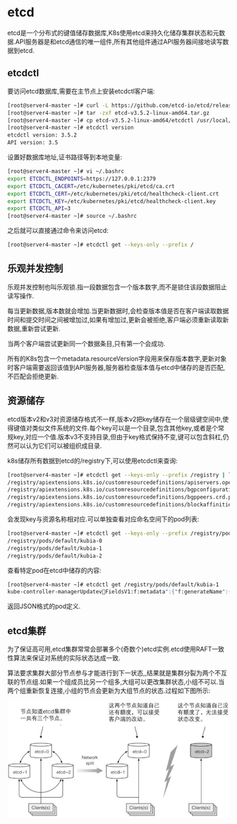# etcd

etcd是一个分布式的键值储存数据库,K8s使用etcd来持久化储存集群状态和元数据.API服务器是和etcd通信的唯一组件,所有其他组件通过API服务器间接地读写数据到etcd.

## etcdctl

要访问etcd数据库,需要在主节点上安装etcdctl客户端:

```sh
[root@server4-master ~]# curl -L https://github.com/etcd-io/etcd/releases/download/v3.5.2/etcd-v3.5.2-linux-amd64.tar.gz -o etcd-v3.5.2-linux-amd64.tar.gz
[root@server4-master ~]# tar -zxf etcd-v3.5.2-linux-amd64.tar.gz
[root@server4-master ~]# cp etcd-v3.5.2-linux-amd64/etcdctl /usr/local/bin
[root@server4-master ~]# etcdctl version
etcdctl version: 3.5.2
API version: 3.5
```

设置好数据库地址,证书路径等到本地变量:

```sh
[root@server4-master ~]# vi ~/.bashrc
export ETCDCTL_ENDPOINTS=https://127.0.0.1:2379
export ETCDCTL_CACERT=/etc/kubernetes/pki/etcd/ca.crt
export ETCDCTL_CERT=/etc/kubernetes/pki/etcd/healthcheck-client.crt
export ETCDCTL_KEY=/etc/kubernetes/pki/etcd/healthcheck-client.key
export ETCDCTL_API=3
[root@server4-master ~]# source ~/.bashrc
```

之后就可以直接通过命令来访问etcd:

```sh
[root@server4-master ~]# etcdctl get --keys-only --prefix /
```



## 乐观并发控制

乐观并发控制也叫乐观锁.指一段数据包含一个版本数字,而不是锁住该段数据阻止读写操作.

每当更新数据,版本数就会增加.当更新数据时,会检查版本值是否在客户端读取数据时间和提交时间之间被增加过,如果有增加过,更新会被拒绝,客户端必须重新读取新数据,重新尝试更新.

当两个客户端尝试更新同一个数据条目,只有第一个会成功.

所有的K8s包含一个metadata.resourceVersion字段用来保存版本数字,更新对象时客户端需要返回该值到API服务器,服务器检查版本值与etcd中储存的是否匹配,不匹配会拒绝更新.



## 资源储存

etcd版本v2和v3对资源储存格式不一样,版本v2把key储存在一个层级键空间中,使得键值对类似文件系统的文件.每个key可以是一个目录,包含其他key,或者是个常规key,对应一个值.版本v3不支持目录,但由于key格式保持不变,键可以包含斜杠,仍然可以认为它们可以被组织成目录.

k8s储存所有数据到etcd的/registry下,可以使用etcdctl来查询:

```sh
[root@server4-master ~]# etcdctl get --keys-only --prefix /registry | less
/registry/apiextensions.k8s.io/customresourcedefinitions/apiservers.operator.tigera.io
/registry/apiextensions.k8s.io/customresourcedefinitions/bgpconfigurations.crd.projectcalico.org
/registry/apiextensions.k8s.io/customresourcedefinitions/bgppeers.crd.projectcalico.org
/registry/apiextensions.k8s.io/customresourcedefinitions/blockaffinities.crd.projectcalico.org
```

会发现key与资源名称相对应.可以单独查看对应命名空间下的pod列表:

```sh
[root@server4-master ~]# etcdctl get --keys-only --prefix /registry/pods/default
/registry/pods/default/kubia-0
/registry/pods/default/kubia-1
/registry/pods/default/kubia-2
```

查看特定pod在etcd中储存的内容:

```sh
[root@server4-master ~]# etcdctl get /registry/pods/default/kubia-1
kube-controller-managerUpdatevFieldsV1:f:metadata":{"f:generateName":{},"f:labels":{".":{},"f:app":{},"f:controller-revision-hash":{},"f:statefulset.kubernetes.io/pod-name":{}},"f:ownerReferences":{".":{},"k:{\"uid\":\"4142df85-4fb1-4b09-84ab-24ad2d1c309e\"}":{}}},"f:spec":{"f:containers":{"k:{\"name\":\"kubia\"}":{".":{},"f:image":{},"f:imagePullPolicy":{},"f:name":{},"f:ports":{".":{},"k:{\"containerPort\":8080,\"protocol\":\"TCP\"}":{".":{},"f:containerPort":{},"f:name":{},"f:protocol":{}}},"f:resources":{},"f:terminati
```

返回JSON格式的pod定义.



## etcd集群

为了保证高可用,etcd集群常常会部署多个(奇数个)etcd实例.etcd使用RAFT一致性算法来保证对系统的实际状态达成一致.

算法要求集群大部分节点参与才能进行到下一状态,,结果就是集群分裂为两个不互联的节点组.如果一个组成员比另一个组多,大组可以更改集群状态,小组不可以.当两个组重新恢复连接,小组的节点会更新为大组节点的状态.过程如下图所示:

![脑裂场景](img/脑裂场景.jpg)



